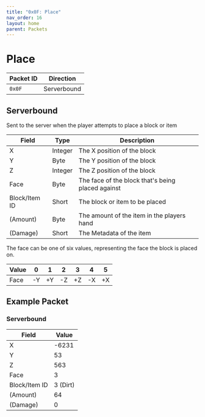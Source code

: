 ```yaml
---
title: "0x0F: Place"
nav_order: 16
layout: home
parent: Packets
---
```


# Place

| Packet ID | Direction |
| --------- | --------- |
| `0x0F`    | Serverbound |

## Serverbound
Sent to the server when the player attempts to place a block or item

| Field     | Type   | Description                                       |
| --------- | ------ | ------------------------------------------------- |
| X         | Integer | The X position of the block                      |
| Y         | Byte | The Y position of the block                      |
| Z         | Integer | The Z position of the block                      |
| Face | Byte | The face of the block that's being placed against |
| Block/Item ID | Short | The block or item to be placed |
| (Amount) | Byte | The amount of the item in the players hand |
| (Damage) | Short | The Metadata of the item |

The face can be one of six values, representing the face the block is placed on.

| Value | 0 | 1 | 2 | 3 | 4 | 5 |
| --- | --- | --- | --- | --- | --- | --- |
| Face | -Y | +Y | -Z | +Z | -X | +X |

## Example Packet

### Serverbound

| Field     | Value    |
| --------- | -------- |
| X | -6231 |
| Y | 53 |
| Z | 563 |
| Face | 3 |
| Block/Item ID | 3 (Dirt) |
| (Amount) | 64 |
| (Damage) | 0 |